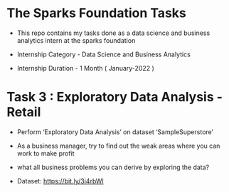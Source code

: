# The Sparks Foundation Tasks
* This repo contains my tasks done as a data science and business analytics intern at the sparks foundation

* Internship Category - Data Science and Business Analytics

* Internship Duration - 1 Month ( January-2022 )

# Task 3 : Exploratory Data Analysis - Retail

* Perform ‘Exploratory Data Analysis’ on dataset ‘SampleSuperstore’

* As a business manager, try to find out the weak areas where you can work to make profit

* what all business problems you can derive by exploring the data?

* Dataset: https://bit.ly/3i4rbWl
